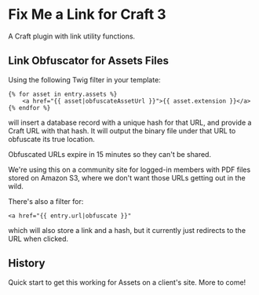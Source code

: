 # Fix Me a Link for Craft 3
A Craft plugin with link utility functions.

## Link Obfuscator for Assets Files

Using the following Twig filter in your template:

```
{% for asset in entry.assets %}
    <a href="{{ asset|obfuscateAssetUrl }}">{{ asset.extension }}</a>
{% endfor %}
```

will insert a database record with a unique hash for that URL, and provide a Craft URL with that hash. It will output the binary file under that URL to obfuscate its true location.

Obfuscated URLs expire in 15 minutes so they can't be shared.

We're using this on a community site for logged-in members with PDF files stored on Amazon S3, where we don't want those URLs getting out in the wild.

There's also a filter for:

```
<a href="{{ entry.url|obfuscate }}"
```

which will also store a link and a hash, but it currently just redirects to the URL when clicked.

## History

Quick start to get this working for Assets on a client's site. More to come!
